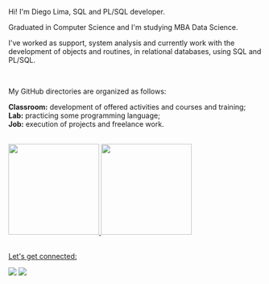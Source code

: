 Hi!
I'm Diego Lima, SQL and PL/SQL developer.

Graduated in Computer Science and I'm studying MBA Data Science.

I've worked as support, system analysis and currently work with the development of objects and routines, in relational databases, using SQL and PL/SQL.
 
<br>

My GitHub directories are organized as follows:

<b>Classroom:</b> development of offered activities and courses and training;<br>
<b>Lab:</b> practicing some programming language;<br>
<b>Job:</b> execution of projects and freelance work.

<br>

<div>
<a href="https://github.com/diegolima210288">
<img height="180em" 
     src="https://github-readme-stats.vercel.app/api?username=diegolima210288&show_icons=true&theme=transparent&include_all_commits=true&count_private=true"/>
<img height="180em" src="https://github-readme-stats.vercel.app/api/top-langs/?username=diegolima210288&layout=compact&langs_count=7&theme=transparent"/>
</div>
  
  
<br>

Let's get connected:
  
<div>
<a href = "mailto:diego.lima201402@gmail.com"><img src="https://img.shields.io/badge/Gmail-D14836?style=for-the-badge&logo=gmail&logoColor=white" target="_blank"></a>
<a href="https://www.linkedin.com/in/diego-lima-40449672/" target="_blank"><img src="https://img.shields.io/badge/-LinkedIn-%230077B5?style=for-the-badge&logo=linkedin&logoColor=white" target="_blank"></a>   
</div>
